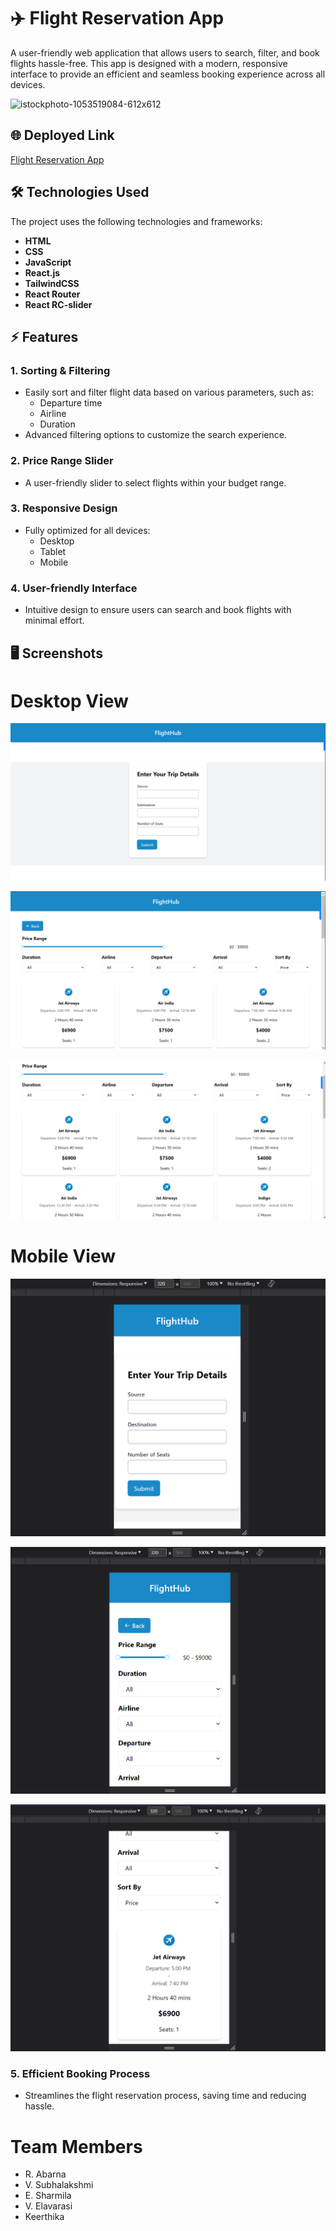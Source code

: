 # ✈️ Flight Reservation App

A user-friendly web application that allows users to search, filter, and book flights hassle-free. This app is designed with a modern, responsive interface to provide an efficient and seamless booking experience across all devices.

![istockphoto-1053519084-612x612](https://github.com/user-attachments/assets/678183b3-5e89-4d81-8bb8-a9f661725707)

## 🌐 **Deployed Link**
[Flight Reservation App](https://flight-reservation-assignment.vercel.app/)  


## 🛠 **Technologies Used**

The project uses the following technologies and frameworks:  
- **HTML**
- **CSS**
- **JavaScript**
- **React.js**
- **TailwindCSS**
- **React Router**
- **React RC-slider**

## ⚡ **Features**

### 1. Sorting & Filtering
- Easily sort and filter flight data based on various parameters, such as:
  - Departure time
  - Airline
  - Duration
- Advanced filtering options to customize the search experience.

### 2. Price Range Slider
- A user-friendly slider to select flights within your budget range.

### 3. Responsive Design
- Fully optimized for all devices:
  - Desktop
  - Tablet
  - Mobile

### 4. User-friendly Interface
- Intuitive design to ensure users can search and book flights with minimal effort.

## 🖥 **Screenshots**
# Desktop View

![Screenshot 1](<./readmeImages/img%20(4).png>)

![Screenshot 1](<./readmeImages/img%20(5).png>)

![Screenshot 1](<./readmeImages/img%20(6).png>)

# Mobile View

![Screenshot 1](<./readmeImages/img%20(1).png>)

![Screenshot 1](<./readmeImages/img%20(2).png>)

![Screenshot 1](<./readmeImages/img%20(3).png>)

### 5. Efficient Booking Process
- Streamlines the flight reservation process, saving time and reducing hassle.

# Team Members
- R. Abarna
- V. Subhalakshmi
- E. Sharmila
- V. Elavarasi
- Keerthika



